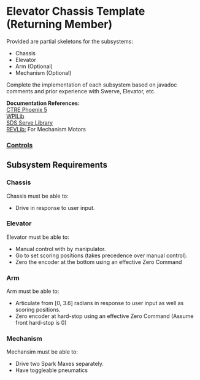 # Elevator Chassis Template (Returning Member)
Provided are partial skeletons for the subsystems:
 - Chassis
 - Elevator
 - Arm (Optional)
 - Mechanism (Optional)

Complete the implementation of each subsystem based on javadoc comments
and prior experience with Swerve, Elevator, etc.

**Documentation References:**\
[CTRE Phoenix 5](https://v5.docs.ctr-electronics.com/en/stable/)\
[WPILib](https://docs.wpilib.org/en/stable)\
[SDS Serve Library](https://github.com/SwerveDriveSpecialties/Do-not-use-swerve-lib-2022-unmaintained/tree/develop/src/main/java/com/swervedrivespecialties/swervelib)\
[REVLib:](https://codedocs.revrobotics.com/java/com/revrobotics/package-summary.html) For Mechanism Motors


### [Controls](./ControllerMap.md)

## Subsystem Requirements
### Chassis
Chassis must be able to:
- Drive in response to user input.

### Elevator
Elevator must be able to:
- Manual control with by manipulator.
- Go to set scoring positions (takes precedence over manual control).
- Zero the encoder at the bottom using an effective Zero Command

### Arm
Arm must be able to:
- Articulate from [0, 3.6] radians in response to user input as well as scoring positions.
- Zero encoder at hard-stop using an effective Zero Command (Assume front hard-stop is 0)

### Mechanism
Mechansim must be able to:
- Drive two Spark Maxes separately.
- Have toggleable pneumatics
